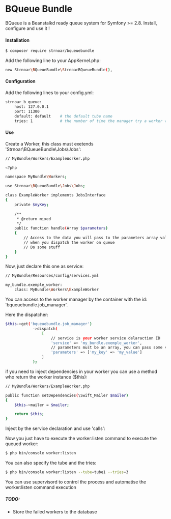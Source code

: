 
# BQueue Bundle

BQueue is a Beanstalkd ready queue system for Symfony >= 2.8. Install, configure and use it !

#### Installation

```sh
$ composer require strnoar/bqueuebundle
```

Add the following line to your AppKernel.php:
```sh
new Strnoar\BQueueBundle\StrnoarBQueueBundle(),
```

#### Configuration

Add the following lines to your config.yml:
```sh
strnoar_b_queue:
    host: 127.0.0.1
    port: 11300
    default: default    # the default tube name
    tries: 1            # the number of time the manager try a worker who failed 
```

#### Use

Create a Worker, this class must exetends 'Strnoar\BQueueBundle\Jobs\Jobs':

```sh
// MyBundle/Workers/ExampleWorker.php

<?php

namespace MyBundle\Workers;

use Strnoar\BQueueBundle\Jobs\Jobs;

class ExampleWorker implements JobsInterface
{
    private $myKey;
    
    /**
     * @return mixed
     */
    public function handle(Array $parameters)
    {
        // Access to the data you will pass to the parameters array value 
        // when you dispatch the worker on queue
        // Do some stuff
    }
}
```

Now, just declare this one as service:

```sh
// MyBundle/Resources/config/services.yml

my_bundle.exemple_worker:
    class: MyBundle\Workers\ExampleWorker
```

You can access to the worker manager by the container with the id: 'bqueuebundle.job_manager'.

Here the dispatcher:

```sh
$this->get('bqueuebundle.job_manager')
            ->dispatch(
                [
                    // service is your worker service delaraction ID 
                    'service' => 'my_bundle.exemple_worker',
                    // parameters must be an array, you can pass some value in this one
                    'parameters' => ['my_key' => 'my_value']
                ]
            );
```

if you need to inject dependencies in your worker you can use a method who return the worker instance ($this):

```sh
// MyBundle/Workers/ExampleWorker.php

public function setDependencies(\Swift_Mailer $mailer)
{
    $this->mailer = $mailer;

    return $this;
}
```

Inject by the service declaration and use 'calls':

Now you just have to execute the worker:listen command to execute the queued worker:

```sh
$ php bin/console worker:listen
```

You can also specify the tube and the tries:

```sh
$ php bin/console worker:listen --tube=tube1 --tries=3
```

You can use supervisord to control the process and automatise the worker:listen command execution


##### TODO:

- Store the failed workers to the database